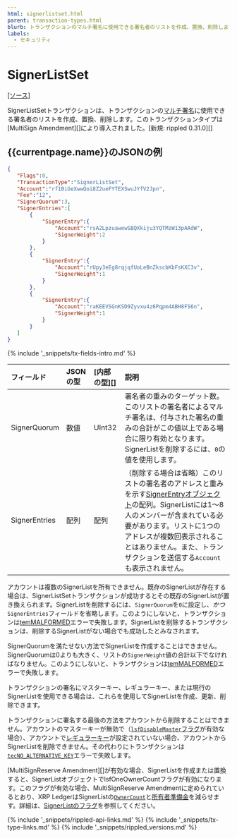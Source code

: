 ```yaml
---
html: signerlistset.html
parent: transaction-types.html
blurb: トランザクションのマルチ署名に使用できる署名者のリストを作成、置換、削除します。
labels:
  - セキュリティ
---
```

# SignerListSet
[[ソース]](https://github.com/ripple/rippled/blob/ef511282709a6a0721b504c6b7703f9de3eecf38/src/ripple/app/tx/impl/SetSignerList.cpp "Source")

SignerListSetトランザクションは、トランザクションの[マルチ署名](multi-signing.html)に使用できる署名者のリストを作成、置換、削除します。このトランザクションタイプは[MultiSign Amendment][]により導入されました。[新規: rippled 0.31.0][]

## {{currentpage.name}}のJSONの例

```json
{
   "Flags":0,
   "TransactionType":"SignerListSet",
   "Account":"rf1BiGeXwwQoi8Z2ueFYTEXSwuJYfV2Jpn",
   "Fee":"12",
   "SignerQuorum":3,
   "SignerEntries":[
       {
           "SignerEntry":{
               "Account":"rsA2LpzuawewSBQXkiju3YQTMzW13pAAdW",
               "SignerWeight":2
           }
       },
       {
           "SignerEntry":{
               "Account":"rUpy3eEg8rqjqfUoLeBnZkscbKbFsKXC3v",
               "SignerWeight":1
           }
       },
       {
           "SignerEntry":{
               "Account":"raKEEVSGnKSD9Zyvxu4z6Pqpm4ABH8FS6n",
               "SignerWeight":1
           }
       }
   ]
}
```

{% include '_snippets/tx-fields-intro.md' %}
<!--{# fix md highlighting_ #}-->

| フィールド         | JSONの型 | [内部の型][] | 説明                  |
|:--------------|:----------|:------------------|:-----------------------------|
| SignerQuorum  | 数値    | UInt32            | 署名者の重みのターゲット数。このリストの署名者によるマルチ署名は、付与された署名の重みの合計がこの値以上である場合に限り有効となります。SignerListを削除するには、`0`の値を使用します。 |
| SignerEntries | 配列     | 配列             | （削除する場合は省略）このリストの署名者のアドレスと重みを示す[SignerEntryオブジェクト](signerlist.html#signerentryオブジェクト)の配列。SignerListには1～8人のメンバーが含まれている必要があります。リストに1つのアドレスが複数回表示されることはありません。また、トランザクションを送信する`Account`も表示されません。 |

アカウントは複数のSignerListを所有できません。既存のSignerListが存在する場合は、SignerListSetトランザクションが成功するとその既存のSignerListが置き換えられます。SignerListを削除するには、`SignerQuorum`を`0`に設定し、_かつ_`SignerEntries`フィールドを省略します。このようにしないと、トランザクションは[temMALFORMED](tem-codes.html)エラーで失敗します。SignerListを削除するトランザクションは、削除するSignerListがない場合でも成功したとみなされます。

SignerQuorumを満たせない方法でSignerListを作成することはできません。SignerQuorumは0よりも大きく、リストの`SignerWeight`値の合計以下でなければなりません。このようにしないと、トランザクションは[temMALFORMED](tem-codes.html)エラーで失敗します。

トランザクションの署名にマスターキー、レギュラーキー、または現行のSignerListを使用できる場合は、これらを使用してSignerListを作成、更新、削除できます。

トランザクションに署名する最後の方法をアカウントから削除することはできません。アカウントのマスターキーが無効で（[`lsfDisableMaster`フラグ](accountroot.html#accountrootのフラグ)が有効な場合）、アカウントで[レギュラーキー](cryptographic-keys.html)が設定されていない場合、アカウントからSignerListを削除できません。その代わりにトランザクションは[`tecNO_ALTERNATIVE_KEY`](tec-codes.html)エラーで失敗します。

[MultiSignReserve Amendment][]が有効な場合、SignerListを作成または置換すると、SignerListオブジェクトでlsfOneOwnerCountフラグが有効になります。このフラグが有効な場合、MultiSignReserve Amendmentに定められているとおり、XRP LedgerはSignerListの[`OwnerCount`](accountroot.html#accountrootフィールド)と[所有者準備金](reserves.html#所有者準備金)を減らせます。詳細は、[SignerListのフラグ](signerlist.html#signerlistのフラグ)を参照してください。

<!--{# common link defs #}-->
{% include '_snippets/rippled-api-links.md' %}
{% include '_snippets/tx-type-links.md' %}
{% include '_snippets/rippled_versions.md' %}
